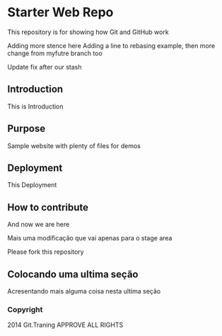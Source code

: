 # Starter Web Repo

This repository is for showing how Git and GitHub work

Adding more stence here
Adding a line to rebasing example, then more change from myfutre branch too

Update fix after our stash

## Introduction

This is Introduction
## Purpose

Sample website with plenty of files for demos

## Deployment

This Deployment

## How to contribute

And now we are here

Mais uma modificação que vai apenas para o stage area

Please fork this repository

## Colocando uma ultima seção

Acresentando mais alguma coisa nesta ultima seção

### Copyright

2014 Git.Traning APPROVE ALL RIGHTS